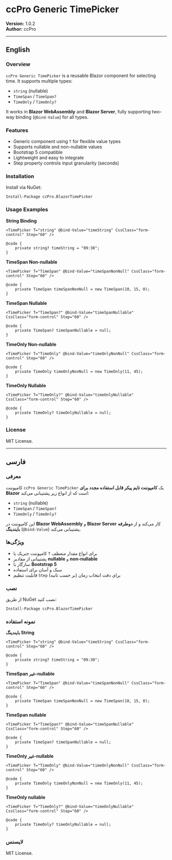 ﻿# ccPro Generic TimePicker

**Version:** 1.0.2  
**Author:** ccPro  

---

## English

### Overview
`ccPro Generic TimePicker` is a reusable Blazor component for selecting time. It supports multiple types:

- `string` (nullable)
- `TimeSpan` / `TimeSpan?`
- `TimeOnly` / `TimeOnly?`

It works in **Blazor WebAssembly** and **Blazor Server**, fully supporting two-way binding (`@bind-Value`) for all types.

### Features
- Generic component using `T` for flexible value types
- Supports nullable and non-nullable values
- Bootstrap 5 compatible
- Lightweight and easy to integrate
- Step property controls input granularity (seconds)

### Installation
Install via NuGet:

```
Install-Package ccPro.BlazorTimePicker
```

### Usage Examples

**String Binding**
```razor
<TimePicker T="string" @bind-Value="timeString" CssClass="form-control" Step="60" />

@code {
    private string? timeString = "09:30";
}
```

**TimeSpan Non-nullable**
```razor
<TimePicker T="TimeSpan" @bind-Value="timeSpanNonNull" CssClass="form-control" Step="60" />

@code {
    private TimeSpan timeSpanNonNull = new TimeSpan(10, 15, 0);
}
```

**TimeSpan Nullable**
```razor
<TimePicker T="TimeSpan?" @bind-Value="timeSpanNullable" CssClass="form-control" Step="60" />

@code {
    private TimeSpan? timeSpanNullable = null;
}
```

**TimeOnly Non-nullable**
```razor
<TimePicker T="TimeOnly" @bind-Value="timeOnlyNonNull" CssClass="form-control" Step="60" />

@code {
    private TimeOnly timeOnlyNonNull = new TimeOnly(11, 45);
}
```

**TimeOnly Nullable**
```razor
<TimePicker T="TimeOnly?" @bind-Value="timeOnlyNullable" CssClass="form-control" Step="60" />

@code {
    private TimeOnly? timeOnlyNullable = null;
}
```

### License
MIT License.

---

## فارسی

### معرفی
کامپوننت `ccPro Generic TimePicker` یک **کامپوننت تایم پیکر قابل استفاده مجدد برای Blazor** است که از انواع زیر پشتیبانی می‌کند:

- `string` (nullable)  
- `TimeSpan` / `TimeSpan?`  
- `TimeOnly` / `TimeOnly?`  

این کامپوننت در **Blazor WebAssembly** و **Blazor Server** کار می‌کند و از **دوطرفه بایندینگ** (`@bind-Value`) پشتیبانی می‌کند.

### ویژگی‌ها
- کامپوننت جنریک با `T` برای انواع مقدار منعطف  
- پشتیبانی از مقادیر **nullable** و **non-nullable**  
- سازگار با **Bootstrap 5**  
- سبک و آسان برای استفاده  
- قابلیت تنظیم `Step` برای دقت انتخاب زمان (بر حسب ثانیه)

### نصب
از طریق NuGet نصب کنید:

```
Install-Package ccPro.BlazorTimePicker
```

### نمونه استفاده

**بایندینگ String**
```razor
<TimePicker T="string" @bind-Value="timeString" CssClass="form-control" Step="60" />

@code {
    private string? timeString = "09:30";
}
```

**TimeSpan غیر-nullable**
```razor
<TimePicker T="TimeSpan" @bind-Value="timeSpanNonNull" CssClass="form-control" Step="60" />

@code {
    private TimeSpan timeSpanNonNull = new TimeSpan(10, 15, 0);
}
```

**TimeSpan nullable**
```razor
<TimePicker T="TimeSpan?" @bind-Value="timeSpanNullable" CssClass="form-control" Step="60" />

@code {
    private TimeSpan? timeSpanNullable = null;
}
```

**TimeOnly غیر-nullable**
```razor
<TimePicker T="TimeOnly" @bind-Value="timeOnlyNonNull" CssClass="form-control" Step="60" />

@code {
    private TimeOnly timeOnlyNonNull = new TimeOnly(11, 45);
}
```

**TimeOnly nullable**
```razor
<TimePicker T="TimeOnly?" @bind-Value="timeOnlyNullable" CssClass="form-control" Step="60" />

@code {
    private TimeOnly? timeOnlyNullable = null;
}
```

### لایسنس
MIT License.

